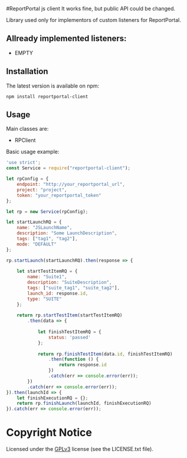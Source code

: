 #ReportPortal js client 
 It works fine, but public API could be changed.

Library used only for implementors of custom listeners for ReportPortal.

## Allready implemented listeners:
* EMPTY


## Installation
The latest version is available on npm:

    npm install reportportal-client


## Usage

Main classes are:

- RPClient

Basic usage example:

```js
'use strict';
const Service = require("reportportal-client");

let rpConfig = {
    endpoint: "http://your_reportportal_url",
    project: "project",
    token: "your_reportportal_token"
};

let rp = new Service(rpConfig);

let startLaunchRQ = {
    name: "JSLaunchName",
    description: "Some LaunchDescription",
    tags: ["tag1", "tag2"],
    mode: "DEFAULT"
};

rp.startLaunch(startLaunchRQ).then(response => {
    
    let startTestItemRQ = {
        name: "Suite1",
        description: "SuiteDescription",
        tags: ["suite_tag1", "suite_tag2"],
        launch_id: response.id,
        type: "SUITE"
    };
    
    return rp.startTestItem(startTestItemRQ)
        .then(data => {
            
            let finishTestItemRQ = {
                status: 'passed'
            };
            
            return rp.finishTestItem(data.id, finishTestItemRQ)
                .then(function () {
                    return response.id
                })
                .catch(err => console.error(err));
        })
        .catch(err => console.error(err));
}).then(launchId => {
    let finishExecutionRQ = {};
    return rp.finishLaunch(launchId, finishExecutionRQ)
}).catch(err => console.error(err));

```

# Copyright Notice
Licensed under the [GPLv3](https://www.gnu.org/licenses/quick-guide-gplv3.html)
license (see the LICENSE.txt file).